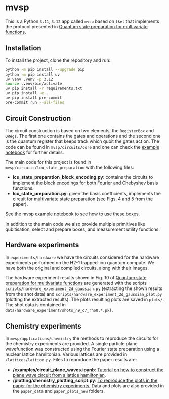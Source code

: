# mvsp

This is a Python ```3.11```, ```3.12``` app called ```mvsp``` based on ```tket``` that implements the protocol presented in [Quantum state preparation for multivariate functions](https://arxiv.org/abs/2405.21058).

## Installation

To install the project, clone the repository and run:

```sh
python -m pip install --upgrade pip
python -m pip install uv
uv venv .venv -p 3.12
source .venv/bin/activate
uv pip install -r requirements.txt
uv pip install -e .
uv pip install pre-commit
pre-commit run --all-files
```

## Circuit Construction

The circuit construction is based on two elements, the ```RegisterBox``` and ```QRegs```. The first one contains the gates and operations and the second one is the quantum register that keeps track which qubit the gates act on. The code can be found in ```mvsp/circuits/core``` and one can check the [example notebook](https://github.com/CQCL/mvsp/blob/main/examples/circuits/intro_registerbox.ipynb) for further details.

The main code for this project is found in ```mvsp/circuits/lcu_state_preparation``` with the following files:

- **lcu_state_preparation_block_encoding.py**: contains the circuits to implement the block encodings for both Fourier and Chebyshev basis functions.
- **lcu_state_preparation.py**: given the basis coefficients, implements the circuit for multivariate state preparation (see Figs. 4 and 5 from the paper).

See the mvsp [example notebook](https://github.com/CQCL/mvsp/blob/main/examples/circuits/LCUStatePreparationBox_example.ipynb) to see how to use these boxes.

In addition to the main code we also provide multiple primitives like qubitisation, select and prepare boxes, and measurement utility functions.

## Hardware experiments
In ```experiments/hardware``` we have the circuits considered for the hardware experiments performed on the H2-1 trapped-ion quantum compute. We have both the original and compiled circuits, along with their images.

The hardware experiment results shown in Fig. 10 of [Quantum state preparation for multivariate functions](https://arxiv.org/abs/2405.21058) are generated with the scripts ```scripts/hardware_experiment_2d_gaussian.py``` (extracting the shown results from the shot data) and ```scripts/hardware_experiment_2d_gaussian_plot.py``` (plotting the extracted results). The plots resulting plots are saved in ```plots/```. The shot data is contained in ```data/hardware_experiment/shots_n9_c7_rho0.*.pkl```.

## Chemistry experiments
In ```mvsp/applications/chemistry``` the methods to reproduce the circuits for the chemistry experiments are provided. A single particle plane wavefunction was constructed using the Fourier state preparation using a nuclear lattice hamiltonian. Various lattices are provided in ```/lattices/lattice.py```. Files to reproduce the paper results are:
- **/examples/circuit_plane_waves.ipynb**: [Tutorial on how to construct the plane wave circuit from a lattice hamiltonian](https://github.com/CQCL/mvsp/blob/main/mvsp/applications/chemistry/examples/circuit_plane_waves.ipynb).
- **/plotting/chemistry_plotting_script.py**: [To reproduce the plots in the paper for the chemistry experiments.](https://github.com/CQCL/mvsp/blob/main/mvsp/applications/chemistry/plotting/chemistry_plotting_script.py) Data and plots are also provided in the ```paper_data``` and ```paper_plots_new``` folders. 